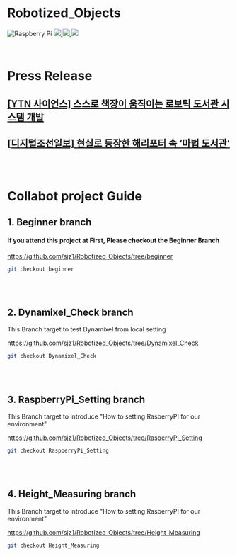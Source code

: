 # Robotized_Objects
![Raspberry Pi](https://img.shields.io/badge/-RaspberryPi-C51A4A?style=for-the-badge&logo=Raspberry-Pi)
<a href="https://www.python.org/">
<img src="https://img.shields.io/static/v1?style=for-the-badge&message=Python&color=3776AB&logo=Python&logoColor=FFFFFF&label="/>
<img src="https://img.shields.io/badge/Arduino-00979D?style=for-the-badge&logo=Arduino&logoColor=FFFFFF&label=">
<img src="https://img.shields.io/badge/ROS-22314E?style=for-the-badge&logo=ROS&logoColor=FFFFFF&label=">

</a><br/>



# Press Release
## [[YTN 사이언스] 스스로 책장이 움직이는 로보틱 도서관 시스템 개발](https://m.science.ytn.co.kr/program/view.php?mcd=0082&hcd=&key=202301191652323862)

## [[디지털조선일보] 현실로 등장한 해리포터 속 ‘마법 도서관’](https://digitalchosun.dizzo.com/site/data/html_dir/2023/01/19/2023011980233.html) <br/><br/><br/>


# Collabot project Guide <br/>
## 1. Beginner branch

#### If you attend this project at First, Please checkout the Beginner Branch <br/>


https://github.com/sjz1/Robotized_Objects/tree/beginner <br/>


```bash
git checkout beginner
```

<br/><br/>


## 2. Dynamixel_Check branch
This Branch target to test Dynamixel from local setting

https://github.com/sjz1/Robotized_Objects/tree/Dynamixel_Check <br/>


```bash
git checkout Dynamixel_Check
```

<br/><br/>

## 3. RaspberryPi_Setting branch
This Branch target to introduce "How to setting RasberryPI for our environment"

https://github.com/sjz1/Robotized_Objects/tree/RasberryPi_Setting <br/>


```bash
git checkout RaspberryPi_Setting
```

<br/><br/>


## 4. Height_Measuring  branch
This Branch target to introduce "How to setting RasberryPI for our environment"

https://github.com/sjz1/Robotized_Objects/tree/Height_Measuring  <br/>


```bash
git checkout Height_Measuring 
```

<br/><br/>

